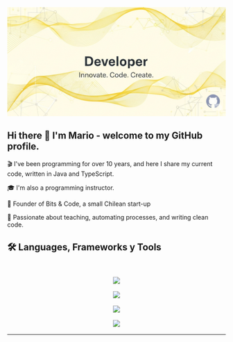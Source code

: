 <img src="https://github.com/ProfeMarioStomas/ProfeMarioStomas/blob/main/Gemini_Generated_Image_5dp2c35dp2c35dp2.png" alt="Github banner">

## Hi there 👋 I'm Mario - welcome to my GitHub profile.
🎬 I've been programming for over 10 years, and here I share my current code, written in Java and TypeScript.

🎓 I'm also a programming instructor.

🚀 Founder of Bits & Code, a small Chilean start-up

🧠 Passionate about teaching, automating processes, and writing clean code.

## 🛠️ Languages, Frameworks y Tools

<br>

<p align="center">
  <img src="https://skillicons.dev/icons?i=ts,java,php,cs,dotnet,html,css" />
</p>
<p align="center">
  <img src="https://skillicons.dev/icons?i=postgres,mysql,mongodb,sqlite,hibernate,prisma,supabase,sequelize" />
</p>
<p align="center">
  <img src="https://skillicons.dev/icons?i=spring,nodejs,express,graphql,react,remix,nestjs,nextjs,jest" />
</p>
<p align="center">
  <img src="https://skillicons.dev/icons?i=bitbucket,github,npm,idea,cloudflare,workers,notion,postman,apple" />
</p>

<hr>

<!--
**ProfeMarioStomas/ProfeMarioStomas** is a ✨ _special_ ✨ repository because its `README.md` (this file) appears on your GitHub profile.

Here are some ideas to get you started:

- 🔭 I’m currently working on ...
- 🌱 I’m currently learning ...
- 👯 I’m looking to collaborate on ...
- 🤔 I’m looking for help with ...
- 💬 Ask me about ...
- 📫 How to reach me: ...
- 😄 Pronouns: ...
- ⚡ Fun fact: ...
-->
